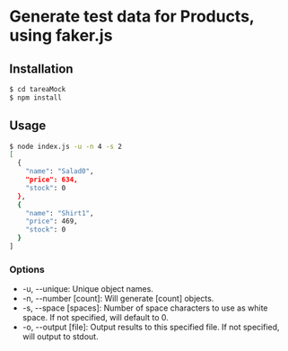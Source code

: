 # Generate test data for Products, using faker.js

## Installation

```bash
$ cd tareaMock
$ npm install
```

## Usage

```bash
$ node index.js -u -n 4 -s 2
[
  {
    "name": "Salad0",
    "price": 634,
    "stock": 0
  },
  {
    "name": "Shirt1",
    "price": 469,
    "stock": 0
  }
]
```
### Options
* -u, --unique: Unique object names.
* -n, --number [count]: Will generate [count] objects.
* -s, --space [spaces]: Number of space characters to use as white space. If not specified, will default to 0.
* -o, --output [file]: Output results to this specified file. If not specified, will output to stdout.
